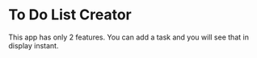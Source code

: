 # To Do List Creator

This app has only 2 features. You can add a task and you will see that in display instant.
